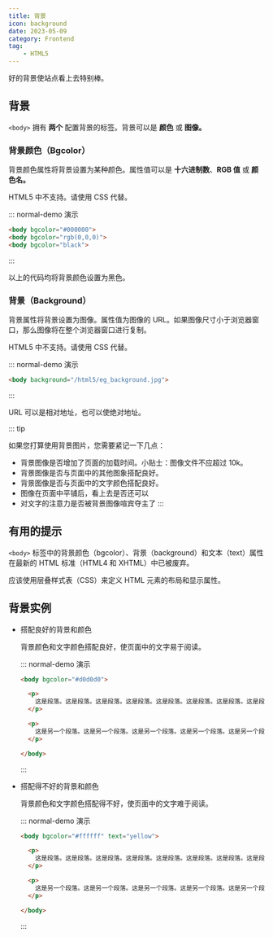```yaml
---
title: 背景
icon: background
date: 2023-05-09
category: Frontend
tag:
    - HTML5
---
```


好的背景使站点看上去特别棒。

## 背景

`<body>` 拥有 **两个** 配置背景的标签。背景可以是 **颜色** 或 **图像。**

### 背景颜色（Bgcolor）

背景颜色属性将背景设置为某种颜色。属性值可以是 **十六进制数**、**RGB 值** 或 **颜色名。**

HTML5 中不支持。请使用 CSS 代替。

::: normal-demo 演示

```html
<body bgcolor="#000000">
<body bgcolor="rgb(0,0,0)">
<body bgcolor="black">
```

:::

以上的代码均将背景颜色设置为黑色。

### 背景（Background）

背景属性将背景设置为图像。属性值为图像的 URL。如果图像尺寸小于浏览器窗口，那么图像将在整个浏览器窗口进行复制。

HTML5 中不支持。请使用 CSS 代替。

::: normal-demo 演示

```html
<body background="/html5/eg_background.jpg">
```

:::

URL 可以是相对地址，也可以使绝对地址。

::: tip

如果您打算使用背景图片，您需要紧记一下几点：

- 背景图像是否增加了页面的加载时间。小贴士：图像文件不应超过 10k。
- 背景图像是否与页面中的其他图象搭配良好。
- 背景图像是否与页面中的文字颜色搭配良好。
- 图像在页面中平铺后，看上去是否还可以
- 对文字的注意力是否被背景图像喧宾夺主了
:::

## 有用的提示

`<body>` 标签中的背景颜色（bgcolor）、背景（background）和文本（text）属性在最新的 HTML 标准（HTML4 和 XHTML）中已被废弃。

应该使用层叠样式表（CSS）来定义 HTML 元素的布局和显示属性。

## 背景实例

- 搭配良好的背景和颜色

    背景颜色和文字颜色搭配良好，使页面中的文字易于阅读。

    ::: normal-demo 演示

    ```html
    <body bgcolor="#d0d0d0">

      <p>
        这是段落。这是段落。这是段落。这是段落。这是段落。这是段落。这是段落。这是段落。这是段落。这是段落。
      </p>

      <p>
        这是另一个段落。这是另一个段落。这是另一个段落。这是另一个段落。这是另一个段落。这是另一个段落。这是另一个段落。
      </p>

    </body>
    ```

    :::

- 搭配得不好的背景和颜色

    背景颜色和文字颜色搭配得不好，使页面中的文字难于阅读。

    ::: normal-demo 演示

    ```html
    <body bgcolor="#ffffff" text="yellow">

      <p>
        这是段落。这是段落。这是段落。这是段落。这是段落。这是段落。这是段落。这是段落。这是段落。这是段落。
      </p>

      <p>
        这是另一个段落。这是另一个段落。这是另一个段落。这是另一个段落。这是另一个段落。这是另一个段落。这是另一个段落。
      </p>

    </body>
    ```

    :::

